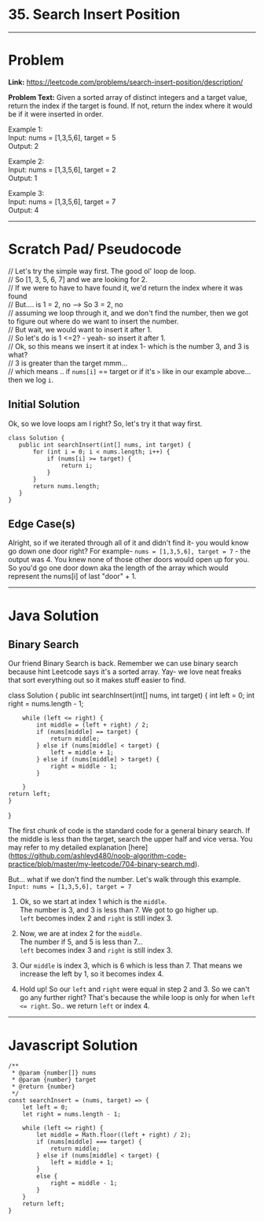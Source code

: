 # 35. Search Insert Position


---


# Problem 


**Link:** https://leetcode.com/problems/search-insert-position/description/

**Problem Text:** 
Given a sorted array of distinct integers and a target value, return the index if the target is found. If not, return the index where it would be if it were inserted in order.


Example 1:  
Input: nums = [1,3,5,6], target = 5  
Output: 2  

Example 2:  
Input: nums = [1,3,5,6], target = 2  
Output: 1  

Example 3:  
Input: nums = [1,3,5,6], target = 7  
Output: 4  


---

# Scratch Pad/ Pseudocode

// Let's try the simple way first. The good ol' loop de loop.  
// So [1, 3, 5, 6, 7] and we are looking for 2.  
// If we were to have to have found it, we'd return the index where it was found  
// But.... is 1 = 2, no --> So 3 = 2, no  
// assuming we loop through it, and we don't find the number, then we got to figure out where do we want to insert the number.  
// But wait, we would want to insert it after 1.   
// So let's do is 1 <=2? - yeah- so insert it after 1.  
// Ok, so this means we insert it at index 1- which is the number 3, and 3 is what?  
// 3 is greater than the target mmm...  
// which means .. if `nums[i]` == target or if it's `>` like in our example above... then we log `i`.  


## Initial Solution
Ok, so we love loops am I right? 
So, let's try it that way first.

```
class Solution {
   public int searchInsert(int[] nums, int target) {
       for (int i = 0; i < nums.length; i++) {
           if (nums[i] >= target) {
               return i;
           }
       }
       return nums.length;
   }
}
```

## Edge Case(s)
Alright, so if we iterated through all of it and didn't find it- you would know go down one door right? 
For example- `nums = [1,3,5,6], target = 7` - the output was 4. You knew none of those other doors would open up for you. So you'd go one door down aka the length of the array which would represent the nums[i] of last "door" + 1. 

---

# Java Solution

## Binary Search
Our friend Binary Search is back. Remember we can use binary search because hint Leetcode says it's a sorted array. 
Yay- we love neat freaks that sort everything out so it makes stuff easier to find. 

class Solution {
    public int searchInsert(int[] nums, int target) {
        int left = 0;
        int right = nums.length - 1;

        while (left <= right) {
            int middle = (left + right) / 2;
            if (nums[middle] == target) {
                return middle;
            } else if (nums[middle] < target) {
                left = middle + 1;
            } else if (nums[middle] > target) {
                right = middle - 1;
            }

        }
    return left;
    }
}

The first chunk of code is the standard code for a general binary search. If the middle is less than the target, search the upper half and vice versa. You may refer to my detailed explanation [here] (https://github.com/ashleyd480/noob-algorithm-code-practice/blob/master/my-leetcode/704-binary-search.md).

But... what if we don't find the number. 
Let's walk through this example.
`Input: nums = [1,3,5,6], target = 7`

1. Ok, so we start at index 1 which is the `middle`.  
The number is 3, and 3 is less than 7. We got to go higher up.  
`left` becomes index 2 and `right` is still index 3.    

2. Now, we are at index 2 for the `middle`.   
The number if 5, and 5 is less than 7...  
`left` becomes index 3 and `right` is still index 3.  


3. Our `middle` is index 3, which is 6 which is less than 7. That means we increase the left by 1, so it becomes index 4.  

4. Hold up! So our `left` and `right` were equal in step 2 and 3. So we can't go any further right? That's because the while loop is only for when `left <= right`. So.. we return `left` or index 4.   


---

# Javascript Solution

```
/**
 * @param {number[]} nums
 * @param {number} target
 * @return {number}
 */
const searchInsert = (nums, target) => {
    let left = 0;
    let right = nums.length - 1;

    while (left <= right) {
        let middle = Math.floor((left + right) / 2);
        if (nums[middle] === target) {
            return middle;
        } else if (nums[middle] < target) {
            left = middle + 1;
        }
        else {
            right = middle - 1;
        }
    }
    return left;
}
```

